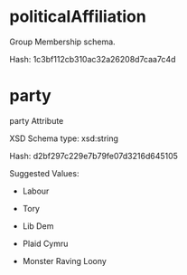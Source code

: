 # politicalAffiliation

 Group Membership schema.

 Hash: 1c3bf112cb310ac32a26208d7caa7c4d

# party

 party Attribute

 XSD Schema type: xsd:string

 Hash: d2bf297c229e7b79fe07d3216d645105


 Suggested Values:

* Labour

* Tory

* Lib Dem

* Plaid Cymru

* Monster Raving Loony